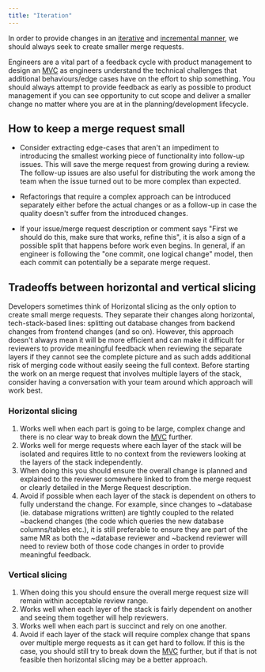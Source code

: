 ```yaml
---
title: "Iteration"
---
```


In order to provide changes in an [iterative](/handbook/values/#iteration) and [incremental manner](/handbook/product/product-principles/#iteration), we should always seek to create smaller merge requests.

Engineers are a vital part of a feedback cycle with product management to design an [MVC](/handbook/product/product-processes/#crafting-an-mvc) as engineers understand the technical challenges that additional behaviours/edge cases have on the effort to ship something. You should always attempt to provide feedback as early as possible to product management if you can see opportunity to cut scope and deliver a smaller change no matter where you are at in the planning/development lifecycle.

## How to keep a merge request small

- Consider extracting edge-cases that aren't an impediment to introducing the smallest working piece of functionality into follow-up issues. This will save the merge request from growing during a review. The follow-up issues are also useful for distributing the work among the team when the issue turned out to be more complex than expected.

- Refactorings that require a complex approach can be introduced separately either before the actual changes or as a follow-up in case the quality doesn't suffer from the introduced changes.

- If your issue/merge request description or comment says "First we should do this, make sure that works, refine this", it is also a sign of a possible split that happens before work even begins. In general, if an engineer is following the "one commit, one logical change" model, then each commit can potentially be a separate merge request.

## Tradeoffs between horizontal and vertical slicing

Developers sometimes think of Horizontal slicing as the only option to create small merge requests. They separate their changes along horizontal, tech-stack-based lines: splitting out database changes from backend changes from frontend changes (and so on). However, this approach doesn't always mean it will be more efficient and can make it difficult for reviewers to provide meaningful feedback when reviewing the separate layers if they cannot see the complete picture and as such adds additional risk of merging code without easily seeing the full context. Before starting the work on an merge request that involves multiple layers of the stack, consider having a conversation with your team around which approach will work best.

### Horizontal slicing

1. Works well when each part is going to be large, complex change and there is no clear way to break down the [MVC](/handbook/product/product-processes/#crafting-an-mvc) further.
1. Works well for merge requests where each layer of the stack will be isolated and requires little to no context from the reviewers looking at the layers of the stack independently.
1. When doing this you should ensure the overall change is planned and explained to the reviewer somewhere linked to from the merge request or clearly detailed in the Merge Request description.
1. Avoid if possible when each layer of the stack is dependent on others to fully understand the change. For example, since changes to ~database (ie. database migrations written) are tightly coupled to the related ~backend changes (the code which queries the new database columns/tables etc.), it is still preferable to ensure they are part of the same MR as both the ~database reviewer and ~backend reviewer will need to review both of those code changes in order to provide meaningful feedback.

### Vertical slicing

1. When doing this you should ensure the overall merge request size will remain within acceptable review range.
1. Works well when each layer of the stack is fairly dependent on another and seeing them together will help reviewers.
1. Works well when each part is succinct and rely on one another.
1. Avoid if each layer of the stack will require complex change that spans over multiple merge requests as it can get hard to follow. If this is the case, you should still try to break down the [MVC](/handbook/product/product-processes/#crafting-an-mvc) further, but if that is not feasible then horizontal slicing may be a better approach.
